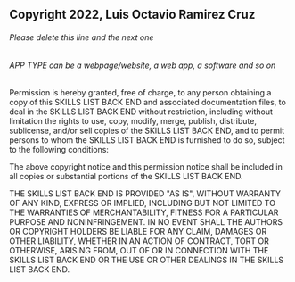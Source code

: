 ## Copyright 2022, Luis Octavio Ramirez Cruz

###### Please delete this line and the next one
###### APP TYPE can be a webpage/website, a web app, a software and so on

Permission is hereby granted, free of charge, to any person obtaining a copy of this SKILLS LIST BACK END and associated documentation files, to deal in the SKILLS LIST BACK END without restriction, including without limitation the rights to use, copy, modify, merge, publish, distribute, sublicense, and/or sell copies of the SKILLS LIST BACK END, and to permit persons to whom the SKILLS LIST BACK END is furnished to do so, subject to the following conditions:

The above copyright notice and this permission notice shall be included in all copies or substantial portions of the SKILLS LIST BACK END.

THE SKILLS LIST BACK END IS PROVIDED "AS IS", WITHOUT WARRANTY OF ANY KIND, EXPRESS OR IMPLIED, INCLUDING BUT NOT LIMITED TO THE WARRANTIES OF MERCHANTABILITY, FITNESS FOR A PARTICULAR PURPOSE AND NONINFRINGEMENT. IN NO EVENT SHALL THE AUTHORS OR COPYRIGHT HOLDERS BE LIABLE FOR ANY CLAIM, DAMAGES OR OTHER LIABILITY, WHETHER IN AN ACTION OF CONTRACT, TORT OR OTHERWISE, ARISING FROM, OUT OF OR IN CONNECTION WITH THE SKILLS LIST BACK END OR THE USE OR OTHER DEALINGS IN THE SKILLS LIST BACK END.